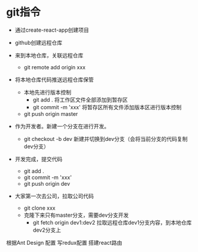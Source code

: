 # git指令
* 通过create-react-app创建项目
* github创建远程仓库
* 来到本地仓库，关联远程仓库
	* git remote add origin xxx
* 将本地仓库代码推送远程仓库保管
	* 本地先进行版本控制
		* git add . 将工作区文件全部添加到暂存区
		* git commit -m 'xxx' 将暂存区所有文件添加版本区进行版本控制
	* git push origin master

* 作为开发者。新建一个分支在进行开发。
	* git checkout -b dev 新建并切换到dev分支（会将当前分支的代码复制dev分支）
* 开发完成，提交代码
	* git add .
	* git commit -m 'xxx'
	* git push origin dev

* 大家第一次去公司，拉取公司代码
	* git clone xxx  
	* 克隆下来只有master分支，需要dev分支开发
		* git fetch origin dev1:dev2 拉取远程仓库dev1分支内容，到本地仓库dev2分支上
		
		
根据Ant Design 配置
写redux配置
搭建react路由
